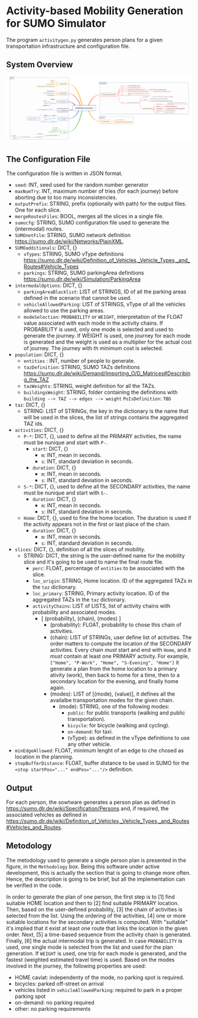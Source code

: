 # Activity-based Mobility Generation for SUMO Simulator

The program `activitygen.py` generates person plans for a given transportation infrastructure and configuration file.

## System Overview

![SUMOActivityGen Overview](imgs/SUMOActivityGen.png)

## The Configuration File

The configuration file is written in JSON format.

* `seed`: INT, seed used for the random number generator
* `maxNumTry`: INT, maximum number of tries (for each journey) before aborting due to too many inconsistencies.
* `outputPrefix`: STRING, prefix (optionally with path) for the output files. One for each slice.
* `mergeRoutesFiles`: BOOL, merges all the slices in a single file.
* `sumocfg`: STRING, SUMO configuration file used to generate the (intermodal) routes.
* `SUMOnetFile`: STRING, SUMO network definition <https://sumo.dlr.de/wiki/Networks/PlainXML>.
* `SUMOadditionals`: DICT, {}
  * `vTypes`: STRING, SUMO vType definitions <https://sumo.dlr.de/wiki/Definition_of_Vehicles,_Vehicle_Types,_and_Routes#Vehicle_Types>
  * `parkings`: STRING, SUMO parkingArea definitions <https://sumo.dlr.de/wiki/Simulation/ParkingArea>
* `intermodalOptions`: DICT, {}
  * `parkingAreaBlacklist`: LIST of STRINGS, ID of all the parking areas defined in the scenario that cannot be used.
  * `vehicleAllowedParking`: LIST of STRINGS, vType of all the vehicles allowed to use the parking areas.
  * `modeSelection`: `PROBABILITY` or `WEIGHT`, interpretation of the FLOAT value associated with each mode in the activity chains. If PROBABILITY is used, only one mode is selected and used to generate the journey. If WEIGHT is used, one journey for each mode is generated and the weight is used as a multiplier for the actual cost of journey. The journey with th minimum cost is selected.
* `population`: DICT, {}
  * `entities` : INT, number of people to generate.
  * `tazDefinition`: STRING, SUMO TAZs definitions <https://sumo.dlr.de/wiki/Demand/Importing_O/D_Matrices#Describing_the_TAZ>
  * `tazWeights`: STRING, weight definition for all the TAZs.
  * `buildingsWeight`: STRING, folder containing the definitions with `building --> TAZ --> edges --> weight`
 `PoIsDefinition`: `TBD`
* `taz`: DICT, {}
  * STRING: LIST of STRINGs, the key in the dictionary is the name that will be used in the slices, the list of strings contains the aggregated TAZ ids.
* `activities`: DICT, {}
  * `P-*`: DICT, {}, used to define all the PRIMARY activities, the name must be nunique and start with `P-`.
    * `start`: DICT, {}
      * `m`:  INT, mean in seconds.
      * `s`: INT, standard deviation in seconds.
    * `duration`: DICT, {}
      * `m`: INT, mean in seconds.
      * `s`: INT, standard deviation in seconds.
  * `S-*`: DICT, {}, used to define all the SECONDARY activities, the name must be nunique and start with `S-`.
    * `duration`: DICT, {}
      * `m`: INT, mean in seconds.
      * `s`: INT, standard deviation in seconds.
  * `Home`: DICT, {}, used to fine the home location. The duration is used if the activity appears not in the first or last place of the chain.
    * `duration`: DICT, {}
      * `m`: INT, mean in seconds.
      * `s`: INT, standard deviation in seconds.
* `slices`: DICT, {}, definition of all the slices of mobility.
  * STRING: DICT, the string is the user-defined name for the mobility slice and it's going to be used to name the final route file.
    * `perc`: FLOAT, percentage of `entities` to be associated with the slice.
    * `loc_origin`: STRING, Home location. ID of the aggregated TAZs in the `taz` dictionary.
    * `loc_primary`: STRING, Primary activity location. ID of the aggregated TAZs in the `taz` dictionary.
    * `activityChains`: LIST of LISTS, list of activity chains with probability and associated modes.
      * [ (probability), (chain), (modes) ]
        * (probability): FLOAT, probability to chose this chain of activities.
        * (chain): LIST of STRINGs, user define list of activities. The order matters to compute the location of the SECONDARY activities. Every chain _must_ start and end with `Home`, and it _must_ contain at least one PRIMARY activity. For example, `["Home", "P-Work", "Home", "S-Evening", "Home"]` it generate a plan from the home location to a primary ativity (work), then back to home for a time, then to a secondary location for the evening, and finally home again. 
        * (modes): LIST of [(mode), (value)], it defines all the availalbe transportation modes for the given chain.
          * (mode): STRING, one of the following modes:
            * `public`: for public transports (walking and public transportation).
            * `bicycle`: for bicycle (walking and cycling).
            * `on-demand`: for taxi.
            * (vType): as defined in the vType definitions to use any other vehicle.
* `minEdgeAllowed`: FLOAT, minimum lenght of an edge to che chosed as location in the planning.
* `stopBufferDistance`: FLOAT, buffer distance to be used in SUMO for the `<stop startPos="..." endPos="..."/>` definition.

## Output

For each person, the sowtware generates a person plan as defined in <https://sumo.dlr.de/wiki/Specification/Persons> and, if required, the associated vehicles as defined in <https://sumo.dlr.de/wiki/Definition_of_Vehicles,_Vehicle_Types,_and_Routes#Vehicles_and_Routes>.

## Metodology

The metodology used to generate a single person plan is presented in the figure, in the `Methodology` box.
Being this software under active development, this is actually the section that is going to change more often. Hence, the description is going to be brief, but all the implementation can be verified in the code.

In order to generate the plan of one person, the first step is to [1] find suitable HOME location and then to [2] find suitable PRIMARY location. Then, based on the user-defined probability, [3] the chain of activities is selected from the list. Using the ordering of the activities, [4] one or more suitable locations for the secondary activities is computed. With "suitable" it's implied that it exist at least one route that links the location in the given order. Next, [5] a time-based sequence from the activity chain is generated. Finally, [6] the actual intermodal trip is generated. In case `PROBABILITY` is used, one single mode is selected from the list and used for the plan generation. If `WEIGHT` is used, one trip for each mode is generated, and the fastest (weighted estimated travel time) is used. Based on the modes involved in the journey, the following properties are used:

* HOME caviat: independenty of the mode, no parking spot is required.
* bicycles: parked off-street on arrival
* vehicles listed in `vehicleAllowedParking`: required to park in a proper parking spot
* on-demand: no parking required
* other: no parking requirements
